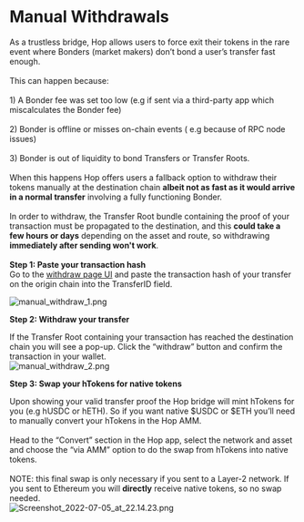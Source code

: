 # Manual Withdrawals

As a trustless bridge, Hop allows users to force exit their tokens in the rare event where Bonders (market makers) don’t bond a user’s transfer fast enough.\
\
This can happen because:\
\
1\) A Bonder fee was set too low (e.g if sent via a third-party app which miscalculates the Bonder fee)\
\
2\) Bonder is offline or misses on-chain events ( e.g because of RPC node issues)\
\
3\) Bonder is out of liquidity to bond Transfers or Transfer Roots.\
\
When this happens Hop offers users a fallback option to withdraw their tokens manually at the destination chain **albeit not as fast as it would arrive in a normal transfer** involving a fully functioning Bonder.\
\
In order to withdraw, the Transfer Root bundle containing the proof of your transaction must be propagated to the destination, and this **could take a few hours or days** depending on the asset and route, so withdrawing **immediately after sending won't work**.\
\
**Step 1: Paste your transaction hash**\
Go to the [withdraw ](https://app.hop.exchange/#/withdraw?token=ETH)[page UI](https://app.hop.exchange/#/withdraw?token=ETH) and paste the transaction hash of your transfer on the origin chain into the TransferID field.

![manual\_withdraw\_1.png](https://help.hop.exchange/hc/article\_attachments/7449225280781/manual\_withdraw\_1.png)

**Step 2: Withdraw your transfer**

If the Transfer Root containing your transaction has reached the destination chain you will see a pop-up. Click the “withdraw” button and confirm the transaction in your wallet.\
![manual\_withdraw\_2.png](https://help.hop.exchange/hc/article\_attachments/7449268621325/manual\_withdraw\_2.png)

**Step 3: Swap your hTokens for native tokens**

Upon showing your valid transfer proof the Hop bridge will mint hTokens for you (e.g hUSDC or hETH). So if you want native $USDC or $ETH you’ll need to manually convert your hTokens in the Hop AMM.\
\
Head to the “Convert” section in the Hop app, select the network and asset and choose the “via AMM” option to do the swap from hTokens into native tokens.\
\
NOTE: this final swap is only necessary if you sent to a Layer-2 network. If you sent to Ethereum you will **directly** receive native tokens, so no swap needed.\
![Screenshot\_2022-07-05\_at\_22.14.23.png](https://help.hop.exchange/hc/article\_attachments/7449261671437/Screenshot\_2022-07-05\_at\_22.14.23.png)
